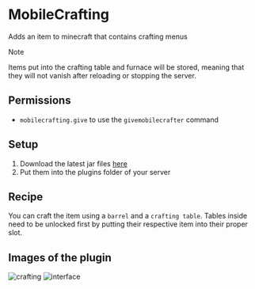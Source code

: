 # MobileCrafting

Adds an item to minecraft that contains crafting menus

> [!NOTE]
> Items put into the crafting table and furnace will be stored, meaning that they will not
> vanish after reloading or stopping the server.

## Permissions

- `mobilecrafting.give` to use the `givemobilecrafter` command

## Setup

1. Download the latest jar files [here](https://github.com/ItsLeMax/MobileCrafting/releases/latest)
2. Put them into the plugins folder of your server

## Recipe

You can craft the item using a `barrel` and a `crafting table`.
Tables inside need to be unlocked first by putting their respective item into their proper slot. 

## Images of the plugin

![crafting](https://github.com/ItsLeMax/MobileCrafting/assets/80857459/143609c1-6880-4ee9-9cac-bcfc6b008d01)
![interface](https://github.com/ItsLeMax/MobileCrafting/assets/80857459/6f6e6eaa-55d7-4933-9935-6d62c6ca12ea)